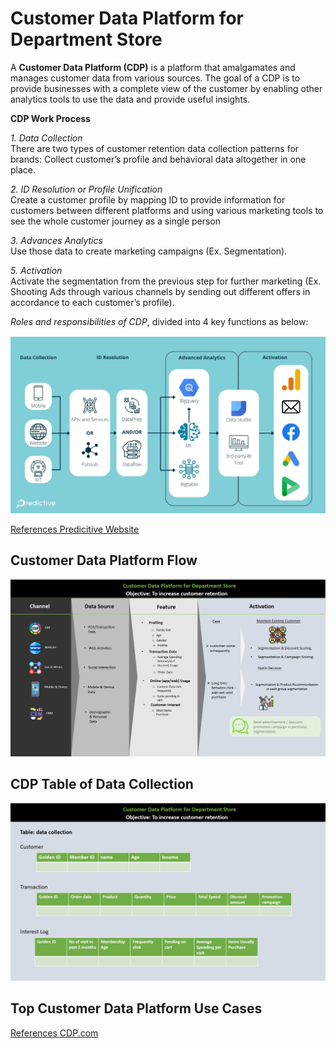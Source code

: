 # Customer Data Platform for Department Store     
A **Customer Data Platform (CDP)** is a platform that amalgamates and manages customer data from various sources. The goal of a CDP is to provide businesses with a complete view of the customer by enabling other analytics tools to use the data and provide useful insights.     


**CDP Work Process**     

*1. Data Collection*     
There are two types of customer retention data collection patterns for brands: Collect customer’s profile and behavioral data altogether in one place.     

*2. ID Resolution or Profile Unification*     
Create a customer profile by mapping ID to provide information for customers between different platforms and using various marketing tools to see the whole customer journey as a single person     

*3. Advances Analytics*     
Use those data to create marketing campaigns (Ex. Segmentation).

*5. Activation*     
Activate the segmentation from the previous step for further marketing (Ex. Shooting Ads through various channels by sending out different offers in accordance to each customer’s profile).   

*Roles and responsibilities of CDP*, divided into 4 key functions as below:      

![CDP Flow](https://github.com/Pinnun/MADT8101-Seminar-in-Advanced-Analytic/blob/c8e0ff630862c44175f93cd3205cbbe128e52eed/1%20Customer%20Data%20Platform/Raw%20Data/CDP%20RR.png)     

[References Predicitive Website](https://www.salesforce.com/ap/resources/guides/getting-started-with-a-customer-data-platform/)     


## Customer Data Platform Flow
![CDP Flow](https://github.com/Pinnun/MADT8101-Seminar-in-Advanced-Analytic/blob/1a76e48cbf53ad34361745ac29dd77ece66f35b0/1%20Customer%20Data%20Platform/Raw%20Data/CDP%20Flow.png)

## CDP Table of Data Collection
![CDP Data Collection](https://github.com/Pinnun/MADT8101-Seminar-in-Advanced-Analytic/blob/8ff4ef508180fa808fd4fe1508e9a1aab965450c/1%20Customer%20Data%20Platform/Raw%20Data/CDP%20Table%20of%20Data%20Collection.png)

## Top Customer Data Platform Use Cases     


[References CDP.com](https://cdp.com/articles/how-to-develop-cdp-use-cases/)
